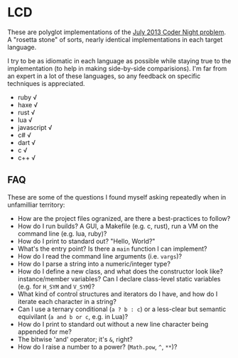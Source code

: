 # LCD

These are polyglot implementations of the [July 2013 Coder Night problem](https://gist.github.com/ambethia/5960316). A "rosetta stone" of sorts, nearly identical implementations in each target language.

I try to be as idiomatic in each language as possible while staying true to the implementation (to help in making side-by-side comparisions). I'm far from an expert in a lot of these languages, so any feedback on specific techniques is appreciated.

* ruby √
* haxe √
* rust √
* lua √
* javascript √
* c# √
* dart √
* c √
* c++ √

## FAQ

These are some of the questions I found myself asking repeatedly when in unfamilliar territory:

* How are the project files ogranized, are there a best-practices to follow? 
* How do I run builds? A GUI, a Makefile (e.g. c, rust), run a VM on the command line (e.g. lua, ruby)?
* How do I print to standard out? "Hello, World?"
* What's the entry point? Is there a `main` function I can implement?
* How do I read the command line arguments (i.e. `vargs`)?
* How do I parse a string into a numeric/integer type?
* How do I define a new class, and what does the constructor look like? instance/member variables? Can I declare class-level static variables (e.g. for `H_SYM` and `V_SYM`)?
* What kind of control structures and iterators do I have, and how do I iterate each character in a string?
* Can I use a ternary conditional (`a ? b : c`) or a less-clear but semantic equivilant (`a and b or c`, e.g. in Lua)?
* How do I print to standard out without a new line character being appended for me?
* The bitwise 'and' operator; it's `&`, right?
* How do I raise a number to a power? (`Math.pow`, `^`, `**`)?
